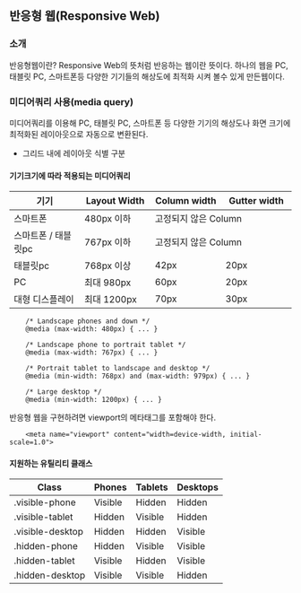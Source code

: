 <!--
layout: 'post'
section: 'Cornerstone Framework'
title: '반응형 웹'
outline: '반응형웹이란? (Responsive Web) Responsive Web의 뜻처럼 반응하는 웹이란 뜻이다. 하나의 웹을 PC, 태블릿 PC, 스마트폰등 다양한 기기들의 해상도에 최적화 시켜 볼수 있게 만든 웹이다. 미디어쿼리(media query)를 이용해 PC, 태블릿 PC, 스마트폰 등 다양한 기기의 해상도나 화면 크기에 최적화된 레이아웃으로 자동으로 변환된다...'
date: '2012-11-16'
tagstr: 'style'
subsection: 'Style'
order: '[3, 3]'
thumbnail: '3. Style.png'
-->

반응형 웹(Responsive Web)
----------------
### 소개

반응형웹이란? Responsive Web의 뜻처럼 반응하는 웹이란 뜻이다. 하나의 웹을 PC, 태블릿 PC, 스마트폰등 다양한 기기들의 해상도에 최적화 시켜 볼수 있게 만든웹이다.
	

### 미디어쿼리 사용(media query)

미디어쿼리를 이용해 PC, 태블릿 PC, 스마트폰 등 다양한 기기의 해상도나 화면 크기에 최적화된 레이아웃으로 자동으로 변환된다.

* 그리드 내에 레이아웃 식별 구분

#### 기기크기에 따라 적용되는 미디어쿼리

<table class="table table-bordered table-striped">
	<colgroup>
		<col width="25%" />
		<col width="25%" />
		<col width="25%" />
		<col width="" />
	</colgroup>
	<thead>
		<tr>
			<th class="fixed_table">기기</th>
			<th>Layout Width</th>
			<th>Column width</th>
			<th>Gutter width</th>
		</tr>
	</thead>
	<tbody>
		<tr>
			<td class="fixed_table">스마트폰</td>
			<td>480px 이하</td>
			<td colspan="2">고정되지 않은 Column</td>
		<tr>
			<td class="fixed_table">스마트폰 / 태블릿pc</td>
			<td>767px 이하</td>
			<td colspan="2">고정되지 않은 Column</td>
		</tr>
		<tr>
			<td class="fixed_table">태블릿pc</td>
			<td>768px 이상</td>
			<td>42px</td>
			<td>20px</td>
		</tr>
		<tr>
			<td class="fixed_table">PC</td>
			<td>최대 980px</td>
			<td>60px</td>
			<td>20px</td>
		</tr>
		<tr>
			<td class="fixed_table">대형 디스플레이</td>
			<td>최대  1200px</td>
			<td>70px</td>
			<td>30px</td>
		</tr>
	</tbody>
</table>

```
	/* Landscape phones and down */
 	@media (max-width: 480px) { ... }
	
	/* Landscape phone to portrait tablet */
	@media (max-width: 767px) { ... }
	
	/* Portrait tablet to landscape and desktop */
	@media (min-width: 768px) and (max-width: 979px) { ... }
	 
	/* Large desktop */
	@media (min-width: 1200px) { ... }
```

반응형 웹을 구현하려면 viewport의 메타태그를 포함해야 한다.

```
	<meta name="viewport" content="width=device-width, initial-scale=1.0">
```

#### 지원하는 유틸리티 클래스

<table class="table table-bordered table-striped"><thead>
<tr>
<th class="fixed_table">Class</th>
<th>Phones</th>
<th>Tablets</th>
<th>Desktops</th>
</tr>
</thead><tbody>
<tr>
<td class="fixed_table">.visible-phone</td>
<td>Visible</td>
<td>Hidden</td>
<td>Hidden</td>
</tr>
<tr>
<td class="fixed_table">.visible-tablet</td>
<td>Hidden</td>
<td>Visible</td>
<td>Hidden</td>
</tr>
<tr>
<td class="fixed_table">.visible-desktop</td>
<td>Hidden</td>
<td>Hidden</td>
<td>Visible</td>
</tr>
<tr>
<td class="fixed_table">.hidden-phone</td>
<td>Hidden</td>
<td>Visible</td>
<td>Visible</td>
</tr>
<tr>
<td class="fixed_table">.hidden-tablet</td>
<td>Visible</td>
<td>Hidden</td>
<td>Visible</td>
</tr>
<tr>
<td class="fixed_table">.hidden-desktop</td>
<td>Visible</td>
<td>Visible</td>
<td>Hidden</td>
</tr>
</tbody></table>